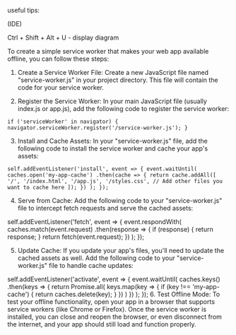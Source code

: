 useful tips:

(IDE)


Ctrl + Shift + Alt + U - display diagram



To create a simple service worker that makes your web app available offline, you can follow these steps:

1. Create a Service Worker File: Create a new JavaScript file named "service-worker.js" in your project directory. This file will contain the code for your service worker.

2. Register the Service Worker: In your main JavaScript file (usually index.js or app.js), add the following code to register the service worker:


`
if ('serviceWorker' in navigator) {
navigator.serviceWorker.register('/service-worker.js');
}
`

3. Install and Cache Assets: In your "service-worker.js" file, add the following code to install the service worker and cache your app's assets:


`
self.addEventListener('install', event => {
event.waitUntil(
caches.open('my-app-cache')
.then(cache => {
return cache.addAll([
'/',
'/index.html',
'/app.js',
'/styles.css',
// Add other files you want to cache here
]);
})
);
});
`


4. Serve from Cache: Add the following code to your "service-worker.js" file to intercept fetch requests and serve the cached assets:

self.addEventListener('fetch', event => {
event.respondWith(
caches.match(event.request)
.then(response => {
if (response) {
return response;
}
return fetch(event.request);
})
);
});

5. Update Cache: If you update your app's files, you'll need to update the cached assets as well. Add the following code to your "service-worker.js" file to handle cache updates:

self.addEventListener('activate', event => {
event.waitUntil(
caches.keys()
.then(keys => {
return Promise.all(
keys.map(key => {
if (key !== 'my-app-cache') {
return caches.delete(key);
}
})
)
})
);
});
6. Test Offline Mode: To test your offline functionality, open your app in a browser that supports service workers (like Chrome or Firefox). Once the service worker is installed, you can close and reopen the browser, or even disconnect from the internet, and your app should still load and function properly.
